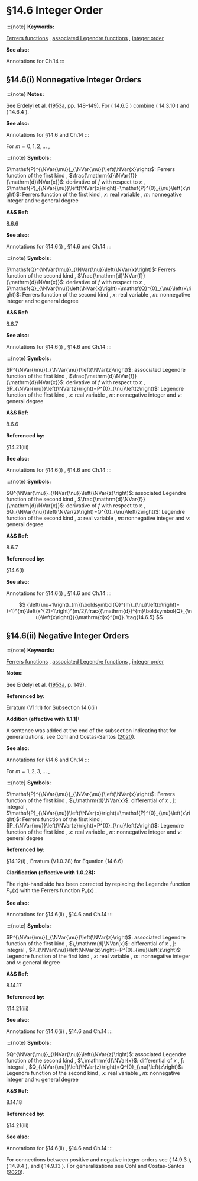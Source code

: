 # §14.6 Integer Order

:::{note}
**Keywords:**

[Ferrers functions](http://dlmf.nist.gov/search/search?q=Ferrers%20functions) , [associated Legendre functions](http://dlmf.nist.gov/search/search?q=associated%20Legendre%20functions) , [integer order](http://dlmf.nist.gov/search/search?q=integer%20order)

**See also:**

Annotations for Ch.14
:::


## §14.6(i) Nonnegative Integer Orders

:::{note}
**Notes:**

See Erdélyi et al. ([1953a](./bib/E.html#bib751 "Higher Transcendental Functions. Vol. I"), pp. 148–149). For ( 14.6.5 ) combine ( 14.3.10 ) and ( 14.6.4 ).

**See also:**

Annotations for §14.6 and Ch.14
:::

For $m=0,1,2,\dots$ ,

:::{note}
**Symbols:**

$\mathsf{P}^{\NVar{\mu}}_{\NVar{\nu}}\left(\NVar{x}\right)$: Ferrers function of the first kind , $\frac{\mathrm{d}\NVar{f}}{\mathrm{d}\NVar{x}}$: derivative of $f$ with respect to $x$ , $\mathsf{P}_{\NVar{\nu}}\left(\NVar{x}\right)=\mathsf{P}^{0}_{\nu}\left(x\right)$: Ferrers function of the first kind , $x$: real variable , $m$: nonnegative integer and $\nu$: general degree

**A&S Ref:**

8.6.6

**See also:**

Annotations for §14.6(i) , §14.6 and Ch.14
:::

:::{note}
**Symbols:**

$\mathsf{Q}^{\NVar{\mu}}_{\NVar{\nu}}\left(\NVar{x}\right)$: Ferrers function of the second kind , $\frac{\mathrm{d}\NVar{f}}{\mathrm{d}\NVar{x}}$: derivative of $f$ with respect to $x$ , $\mathsf{Q}_{\NVar{\nu}}\left(\NVar{x}\right)=\mathsf{Q}^{0}_{\nu}\left(x\right)$: Ferrers function of the second kind , $x$: real variable , $m$: nonnegative integer and $\nu$: general degree

**A&S Ref:**

8.6.7

**See also:**

Annotations for §14.6(i) , §14.6 and Ch.14
:::

:::{note}
**Symbols:**

$P^{\NVar{\mu}}_{\NVar{\nu}}\left(\NVar{z}\right)$: associated Legendre function of the first kind , $\frac{\mathrm{d}\NVar{f}}{\mathrm{d}\NVar{x}}$: derivative of $f$ with respect to $x$ , $P_{\NVar{\nu}}\left(\NVar{z}\right)=P^{0}_{\nu}\left(z\right)$: Legendre function of the first kind , $x$: real variable , $m$: nonnegative integer and $\nu$: general degree

**A&S Ref:**

8.6.6

**Referenced by:**

§14.21(iii)

**See also:**

Annotations for §14.6(i) , §14.6 and Ch.14
:::

:::{note}
**Symbols:**

$Q^{\NVar{\mu}}_{\NVar{\nu}}\left(\NVar{z}\right)$: associated Legendre function of the second kind , $\frac{\mathrm{d}\NVar{f}}{\mathrm{d}\NVar{x}}$: derivative of $f$ with respect to $x$ , $Q_{\NVar{\nu}}\left(\NVar{z}\right)=Q^{0}_{\nu}\left(z\right)$: Legendre function of the second kind , $x$: real variable , $m$: nonnegative integer and $\nu$: general degree

**A&S Ref:**

8.6.7

**Referenced by:**

§14.6(i)

**See also:**

Annotations for §14.6(i) , §14.6 and Ch.14
:::


<a id="E5"></a>
$$
{\left(\nu+1\right)_{m}}\boldsymbol{Q}^{m}_{\nu}\left(x\right)=(-1)^{m}\left(x^{2}-1\right)^{m/2}\frac{{\mathrm{d}}^{m}\boldsymbol{Q}_{\nu}\left(x\right)}{{\mathrm{d}x}^{m}}. \tag{14.6.5}
$$


## §14.6(ii) Negative Integer Orders

:::{note}
**Keywords:**

[Ferrers functions](http://dlmf.nist.gov/search/search?q=Ferrers%20functions) , [associated Legendre functions](http://dlmf.nist.gov/search/search?q=associated%20Legendre%20functions) , [integer order](http://dlmf.nist.gov/search/search?q=integer%20order)

**Notes:**

See Erdélyi et al. ([1953a](./bib/E.html#bib751 "Higher Transcendental Functions. Vol. I"), p. 149).

**Referenced by:**

Erratum (V1.1.1) for Subsection 14.6(ii)

**Addition (effective with 1.1.1):**

A sentence was added at the end of the subsection indicating that for generalizations, see Cohl and Costas-Santos ([2020](./bib/C.html#bib2940 "Multi-Integral Representations for Associated Legendre and Ferrers Functions")).

**See also:**

Annotations for §14.6 and Ch.14
:::

For $m=1,2,3,\dots$ ,

:::{note}
**Symbols:**

$\mathsf{P}^{\NVar{\mu}}_{\NVar{\nu}}\left(\NVar{x}\right)$: Ferrers function of the first kind , $\,\mathrm{d}\NVar{x}$: differential of $x$ , $\int$: integral , $\mathsf{P}_{\NVar{\nu}}\left(\NVar{x}\right)=\mathsf{P}^{0}_{\nu}\left(x\right)$: Ferrers function of the first kind , $P_{\NVar{\nu}}\left(\NVar{z}\right)=P^{0}_{\nu}\left(z\right)$: Legendre function of the first kind , $x$: real variable , $m$: nonnegative integer and $\nu$: general degree

**Referenced by:**

§14.12(i) , Erratum (V1.0.28) for Equation (14.6.6)

**Clarification (effective with 1.0.28):**

The right-hand side has been corrected by replacing the Legendre function $P_{\nu}\left(x\right)$ with the Ferrers function $\mathsf{P}_{\nu}\left(x\right)$ .

**See also:**

Annotations for §14.6(ii) , §14.6 and Ch.14
:::

:::{note}
**Symbols:**

$P^{\NVar{\mu}}_{\NVar{\nu}}\left(\NVar{z}\right)$: associated Legendre function of the first kind , $\,\mathrm{d}\NVar{x}$: differential of $x$ , $\int$: integral , $P_{\NVar{\nu}}\left(\NVar{z}\right)=P^{0}_{\nu}\left(z\right)$: Legendre function of the first kind , $x$: real variable , $m$: nonnegative integer and $\nu$: general degree

**A&S Ref:**

8.14.17

**Referenced by:**

§14.21(iii)

**See also:**

Annotations for §14.6(ii) , §14.6 and Ch.14
:::

:::{note}
**Symbols:**

$Q^{\NVar{\mu}}_{\NVar{\nu}}\left(\NVar{z}\right)$: associated Legendre function of the second kind , $\,\mathrm{d}\NVar{x}$: differential of $x$ , $\int$: integral , $Q_{\NVar{\nu}}\left(\NVar{z}\right)=Q^{0}_{\nu}\left(z\right)$: Legendre function of the second kind , $x$: real variable , $m$: nonnegative integer and $\nu$: general degree

**A&S Ref:**

8.14.18

**Referenced by:**

§14.21(iii)

**See also:**

Annotations for §14.6(ii) , §14.6 and Ch.14
:::

For connections between positive and negative integer orders see ( 14.9.3 ), ( 14.9.4 ), and ( 14.9.13 ). For generalizations see Cohl and Costas-Santos ([2020](./bib/C.html#bib2940 "Multi-Integral Representations for Associated Legendre and Ferrers Functions")).

